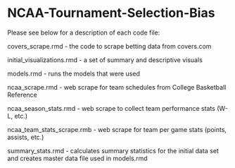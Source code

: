 # NCAA-Tournament-Selection-Bias

Please see below for a description of each code file:

  covers_scrape.rmd - the code to scrape betting data from covers.com
  
  initial_visualizations.rmd - a set of summary and descriptive visuals
  
  models.rmd - runs the models that were used
  
  ncaa_scrape.rmd - web scrape for team schedules from College Basketball Reference
  
  ncaa_season_stats.rmd - web scrape to collect team performance stats (W-L, etc.)
  
  ncaa_team_stats_scrape.rmb - web scrape for team per game stats (points, assists, etc.)
  
  summary_stats.rmd - calculates summary statistics for the initial data set and creates master data file used in models.rmd
